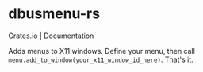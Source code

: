 # dbusmenu-rs

Crates.io | Documentation

Adds menus to X11 windows. Define your menu, then call `menu.add_to_window(your_x11_window_id_here)`. That's it.
